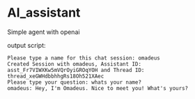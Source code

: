 # AI_assistant

Simple agent with openai

output script:
```
Please type a name for this chat session: omadeus
Created Session with omadeus, Assistant ID: asst_Fr7VIWXKw5mVQrOyiGROqYOH and Thread ID: thread_xeGWHdbbhhgRs18Oh521XAec
Please type your question: whats your name?
omadeus: Hey, I'm Omadeus. Nice to meet you! What's yours?
```

